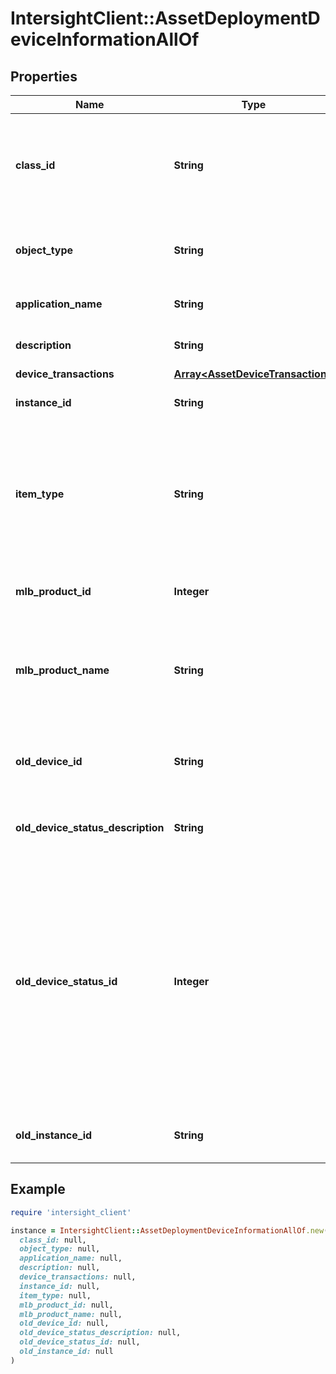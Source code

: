 # IntersightClient::AssetDeploymentDeviceInformationAllOf

## Properties

| Name | Type | Description | Notes |
| ---- | ---- | ----------- | ----- |
| **class_id** | **String** | The fully-qualified name of the instantiated, concrete type. This property is used as a discriminator to identify the type of the payload when marshaling and unmarshaling data. | [default to &#39;asset.DeploymentDeviceInformation&#39;] |
| **object_type** | **String** | The fully-qualified name of the instantiated, concrete type. The value should be the same as the &#39;ClassId&#39; property. | [default to &#39;asset.DeploymentDeviceInformation&#39;] |
| **application_name** | **String** | Application name reported by Cisco Install Base. | [optional][readonly] |
| **description** | **String** | Description of device reported by Cisco Install Base. | [optional][readonly] |
| **device_transactions** | [**Array&lt;AssetDeviceTransaction&gt;**](AssetDeviceTransaction.md) |  | [optional] |
| **instance_id** | **String** | Instance number of the device. example \&quot;917280220\&quot;. | [optional][readonly] |
| **item_type** | **String** | Item type flag. example ATO, Child, Standalone. ATO - refers to Cisco Block based major device. Child - refers to Child device part of an ATO block. Standalone - refers to a device that is managed and configured as an individual entity with limited capacity. | [optional][readonly] |
| **mlb_product_id** | **Integer** | Identifier corresponding to MLB Product Name. MLB refers to MultiLine Bundle. | [optional][readonly] |
| **mlb_product_name** | **String** | Product Name for the device. It is used to determine if the server is to be billed as a UCS compute device or a storage cluster. MLB refers to MultiLine Bundle. | [optional][readonly] |
| **old_device_id** | **String** | Unique identifier of old Cisco device. It is the device ID of old Cisco device, which got replaced by the new device. | [optional][readonly] |
| **old_device_status_description** | **String** | Description of status of old Cisco device, which got replaced by the new device. | [optional][readonly] |
| **old_device_status_id** | **Integer** | Status ID of old Cisco device, which got replaced by the new device. * &#x60;0&#x60; - A default value to catch cases where device status is not correctly detected. * &#x60;10000&#x60; - Device is installed successfully. * &#x60;1010041&#x60; - Device is currently in Return Material Authorization process. * &#x60;10005&#x60; - Device is replaced successfully with another device. * &#x60;10007&#x60; - Device is returned succcessfuly. * &#x60;10009&#x60; - Device is terminated at customer&#39;s end. | [optional][readonly][default to OLD_DEVICE_STATUS_ID::N0] |
| **old_instance_id** | **String** | Instance number of the old device, which got replaced by the new device. | [optional][readonly] |

## Example

```ruby
require 'intersight_client'

instance = IntersightClient::AssetDeploymentDeviceInformationAllOf.new(
  class_id: null,
  object_type: null,
  application_name: null,
  description: null,
  device_transactions: null,
  instance_id: null,
  item_type: null,
  mlb_product_id: null,
  mlb_product_name: null,
  old_device_id: null,
  old_device_status_description: null,
  old_device_status_id: null,
  old_instance_id: null
)
```

